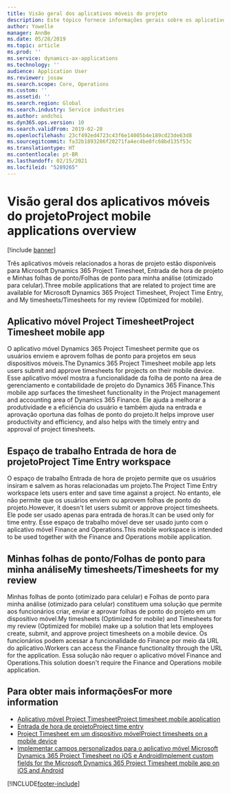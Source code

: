 ```yaml
---
title: Visão geral dos aplicativos móveis do projeto
description: Este tópico fornece informações gerais sobre os aplicativos relacionados a horas de projeto para o Microsoft Dynamics 365 Project Timesheet, Entrada de hora de projeto e Minhas folhas de ponto/Folhas de ponto disponíveis em um dispositivo móvel.
author: Yowelle
manager: AnnBe
ms.date: 05/28/2019
ms.topic: article
ms.prod: ''
ms.service: dynamics-ax-applications
ms.technology: ''
audience: Application User
ms.reviewer: josaw
ms.search.scope: Core, Operations
ms.custom: ''
ms.assetid: ''
ms.search.region: Global
ms.search.industry: Service industries
ms.author: andchoi
ms.dyn365.ops.version: 10
ms.search.validFrom: 2019-02-28
ms.openlocfilehash: 23cf492ed4723c43f6e14005b4e189cd23de63d8
ms.sourcegitcommit: fa32b1893286f20271fa4ec4be8fc68bd135f53c
ms.translationtype: HT
ms.contentlocale: pt-BR
ms.lasthandoff: 02/15/2021
ms.locfileid: "5289265"
---
```

# <a name="project-mobile-applications-overview"></a><span data-ttu-id="bfa55-103">Visão geral dos aplicativos móveis do projeto</span><span class="sxs-lookup"><span data-stu-id="bfa55-103">Project mobile applications overview</span></span>

[!include [banner](../includes/banner.md)]

<span data-ttu-id="bfa55-104">Três aplicativos móveis relacionados a horas de projeto estão disponíveis para Microsoft Dynamics 365 Project Timesheet, Entrada de hora de projeto e Minhas folhas de ponto/Folhas de ponto para minha análise (otimizado para celular).</span><span class="sxs-lookup"><span data-stu-id="bfa55-104">Three mobile applications that are related to project time are available for Microsoft Dynamics 365 Project Timesheet, Project Time Entry, and My timesheets/Timesheets for my review (Optimized for mobile).</span></span>

## <a name="project-timesheet-mobile-app"></a><span data-ttu-id="bfa55-105">Aplicativo móvel Project Timesheet</span><span class="sxs-lookup"><span data-stu-id="bfa55-105">Project Timesheet mobile app</span></span>

<span data-ttu-id="bfa55-106">O aplicativo móvel Dynamics 365 Project Timesheet permite que os usuários enviem e aprovem folhas de ponto para projetos em seus dispositivos móveis.</span><span class="sxs-lookup"><span data-stu-id="bfa55-106">The Dynamics 365 Project Timesheet mobile app lets users submit and approve timesheets for projects on their mobile device.</span></span> <span data-ttu-id="bfa55-107">Esse aplicativo móvel mostra a funcionalidade da folha de ponto na área de gerenciamento e contabilidade de projeto do Dynamics 365 Finance.</span><span class="sxs-lookup"><span data-stu-id="bfa55-107">This mobile app surfaces the timesheet functionality in the Project management and accounting area of Dynamics 365 Finance.</span></span> <span data-ttu-id="bfa55-108">Ele ajuda a melhorar a produtividade e a eficiência do usuário e também ajuda na entrada e aprovação oportuna das folhas de ponto do projeto.</span><span class="sxs-lookup"><span data-stu-id="bfa55-108">It helps improve user productivity and efficiency, and also helps with the timely entry and approval of project timesheets.</span></span>

## <a name="project-time-entry-workspace"></a><span data-ttu-id="bfa55-109">Espaço de trabalho Entrada de hora de projeto</span><span class="sxs-lookup"><span data-stu-id="bfa55-109">Project Time Entry workspace</span></span>

<span data-ttu-id="bfa55-110">O espaço de trabalho Entrada de hora de projeto permite que os usuários insiram e salvem as horas relacionadas um projeto.</span><span class="sxs-lookup"><span data-stu-id="bfa55-110">The Project Time Entry workspace lets users enter and save time against a project.</span></span> <span data-ttu-id="bfa55-111">No entanto, ele não permite que os usuários enviem ou aprovem folhas de ponto do projeto.</span><span class="sxs-lookup"><span data-stu-id="bfa55-111">However, it doesn't let users submit or approve project timesheets.</span></span> <span data-ttu-id="bfa55-112">Ele pode ser usado apenas para entrada de horas.</span><span class="sxs-lookup"><span data-stu-id="bfa55-112">It can be used only for time entry.</span></span> <span data-ttu-id="bfa55-113">Esse espaço de trabalho móvel deve ser usado junto com o aplicativo móvel Finance and Operations.</span><span class="sxs-lookup"><span data-stu-id="bfa55-113">This mobile workspace is intended to be used together with the Finance and Operations mobile application.</span></span>

## <a name="my-timesheetstimesheets-for-my-review"></a><span data-ttu-id="bfa55-114">Minhas folhas de ponto/Folhas de ponto para minha análise</span><span class="sxs-lookup"><span data-stu-id="bfa55-114">My timesheets/Timesheets for my review</span></span>

<span data-ttu-id="bfa55-115">Minhas folhas de ponto (otimizado para celular) e Folhas de ponto para minha análise (otimizado para celular) constituem uma solução que permite aos funcionários criar, enviar e aprovar folhas de ponto do projeto em um dispositivo móvel.</span><span class="sxs-lookup"><span data-stu-id="bfa55-115">My timesheets (Optimized for mobile) and Timesheets for my review (Optimized for mobile) make up a solution that lets employees create, submit, and approve project timesheets on a mobile device.</span></span> <span data-ttu-id="bfa55-116">Os funcionários podem acessar a funcionalidade do Finance por meio da URL do aplicativo.</span><span class="sxs-lookup"><span data-stu-id="bfa55-116">Workers can access the Finance functionality through the URL for the application.</span></span> <span data-ttu-id="bfa55-117">Essa solução não requer o aplicativo móvel Finance and Operations.</span><span class="sxs-lookup"><span data-stu-id="bfa55-117">This solution doesn't require the Finance and Operations mobile application.</span></span>

## <a name="for-more-information"></a><span data-ttu-id="bfa55-118">Para obter mais informações</span><span class="sxs-lookup"><span data-stu-id="bfa55-118">For more information</span></span>

- [<span data-ttu-id="bfa55-119">Aplicativo móvel Project Timesheet</span><span class="sxs-lookup"><span data-stu-id="bfa55-119">Project timesheet mobile application</span></span>](project-timesheet.md)
- [<span data-ttu-id="bfa55-120">Entrada de hora de projeto</span><span class="sxs-lookup"><span data-stu-id="bfa55-120">Project time entry</span></span>]( project-time-entry-mobile-workspace.md)
- [<span data-ttu-id="bfa55-121">Project Timesheet em um dispositivo móvel</span><span class="sxs-lookup"><span data-stu-id="bfa55-121">Project timesheets on a mobile device</span></span>](Mobile-timesheets.md)
- [<span data-ttu-id="bfa55-122">Implementar campos personalizados para o aplicativo móvel Microsoft Dynamics 365 Project Timesheet no iOS e Android</span><span class="sxs-lookup"><span data-stu-id="bfa55-122">Implement custom fields for the Microsoft Dynamics 365 Project Timesheet mobile app on iOS and Android</span></span>](custom-fields-mobile.md)


[!INCLUDE[footer-include](../includes/footer-banner.md)]